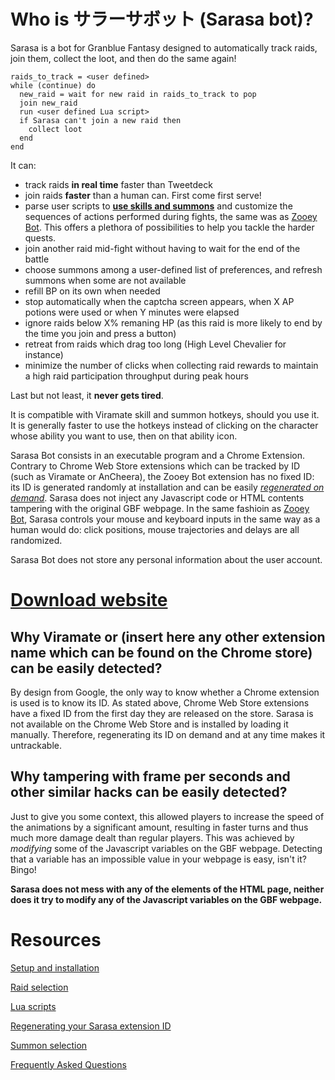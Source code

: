 # Who is サラーサボット (Sarasa bot)?

Sarasa is a bot for Granblue Fantasy designed to automatically track raids, join them, collect the loot, and then do the same again!
```
raids_to_track = <user defined>
while (continue) do
  new_raid = wait for new raid in raids_to_track to pop
  join new_raid
  run <user defined Lua script>  
  if Sarasa can't join a new raid then
    collect loot
  end
end
```

It can:
- track raids **in real time** faster than Tweetdeck
- join raids **faster** than a human can. First come first serve!
- parse user scripts to **[use skills and summons](https://www.youtube.com/watch?v=SwWNsTNXWSc)** and customize the sequences of actions performed during fights, the same was as [Zooey Bot](https://github.com/Masuzu/ZooeyBot). This offers a plethora of possibilities to help you tackle the harder quests.
- join another raid mid-fight without having to wait for the end of the battle
- choose summons among a user-defined list of preferences, and refresh summons when some are not available
- refill BP on its own when needed
- stop automatically when the captcha screen appears, when X AP potions were used or when Y minutes were elapsed
- ignore raids below X% remaning HP (as this raid is more likely to end by the time you join and press a button)
- retreat from raids which drag too long (High Level Chevalier for instance)
- minimize the number of clicks when collecting raid rewards to maintain a high raid participation throughput during peak hours

Last but not least, it **never gets tired**.

It is compatible with Viramate skill and summon hotkeys, should you use it. It is generally faster to use the hotkeys instead of clicking on the character whose ability you want to use, then on that ability icon.

Sarasa Bot consists in an executable program and a Chrome Extension. Contrary to Chrome Web Store extensions which can be tracked by ID (such as Viramate or AnCheera), the Zooey Bot extension has no fixed ID: its ID is generated randomly at installation and can be easily *[regenerated on demand](https://github.com/Masuzu/ZooeyBot/wiki/Regenerating-your-Zooey-extension-ID)*. Sarasa does not inject any Javascript code or HTML contents tampering with the original GBF webpage. In the same fashioin as [Zooey Bot](https://github.com/Masuzu/ZooeyBot), Sarasa controls your mouse and keyboard inputs in the same way as a human would do: click positions, mouse trajectories and delays are all randomized.

Sarasa Bot does not store any personal information about the user account.


# [Download website](https://poker-bot.azurewebsites.net/SarasaBot/en/Home)

## Why Viramate or (insert here any other extension name which can be found on the Chrome store) can be easily detected?

By design from Google, the only way to know whether a Chrome extension is used is to know its ID. As stated above, Chrome Web Store extensions have a fixed ID from the first day they are released on the store. Sarasa is not available on the Chrome Web Store and is installed by loading it manually. Therefore, regenerating its ID on demand and at any time makes it untrackable.

## Why tampering with frame per seconds and other similar hacks can be easily detected?

Just to give you some context, this allowed players to increase the speed of the animations by a significant amount, resulting in faster turns and thus much more damage dealt than regular players. This was achieved by *modifying* some of the Javascript variables on the GBF webpage. Detecting that a variable has an impossible value in your webpage is easy, isn't it? Bingo!

**Sarasa does not mess with any of the elements of the HTML page, neither does it try to modify any of the Javascript variables on the GBF webpage.**

# Resources

[Setup and installation](https://github.com/Masuzu/SarasaBot/wiki/Setup-and-installation)

[Raid selection](https://github.com/Masuzu/SarasaBot/wiki/Raid-selection)

[Lua scripts](https://github.com/Masuzu/ZooeyBot/wiki/Lua-scripts)

[Regenerating your Sarasa extension ID](https://github.com/Masuzu/ZooeyBot/wiki/Regenerating-your-Zooey-extension-ID)

[Summon selection](https://github.com/Masuzu/SarasaBot/wiki/Summon-selection)

[Frequently Asked Questions](https://github.com/Masuzu/ZooeyBot/wiki/FAQ)
